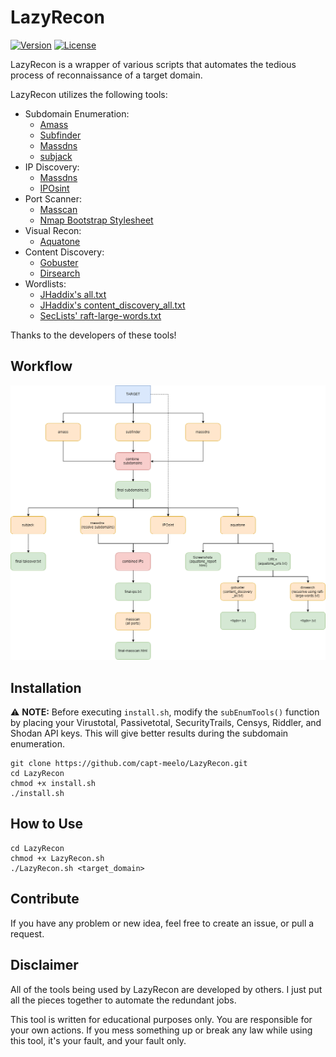 # LazyRecon
[![Version](https://img.shields.io/badge/Version-v1.0-green.svg)]()
[![License](https://img.shields.io/badge/License-MIT-red.svg)](https://github.com/capt-meelo/LazyRecon/blob/master/LICENSE)

LazyRecon is a wrapper of various scripts that automates the tedious process of reconnaissance of a target domain. 

LazyRecon utilizes the following tools:
- Subdomain Enumeration:
  - [Amass](https://github.com/OWASP/Amass)
  - [Subfinder](https://github.com/subfinder/subfinder)
  - [Massdns](https://github.com/blechschmidt/massdns)
  - [subjack](https://github.com/haccer/subjack)
- IP Discovery:
  - [Massdns](https://github.com/blechschmidt/massdns)
  - [IPOsint](https://github.com/j3ssie/IPOsint)
- Port Scanner:
  - [Masscan](https://github.com/robertdavidgraham/masscan)
  - [Nmap Bootstrap Stylesheet](https://github.com/honze-net/nmap-bootstrap-xsl/)
- Visual Recon:
  - [Aquatone](https://github.com/michenriksen/aquatone)
- Content Discovery:
  - [Gobuster](https://github.com/OJ/gobuster)
  - [Dirsearch](https://github.com/maurosoria/dirsearch)
- Wordlists:
  - [JHaddix's all.txt](https://gist.github.com/jhaddix/f64c97d0863a78454e44c2f7119c2a6a)
  - [JHaddix's content_discovery_all.txt](https://gist.github.com/jhaddix/b80ea67d85c13206125806f0828f4d10)
  - [SecLists' raft-large-words.txt](https://github.com/danielmiessler/SecLists/blob/master/Discovery/Web-Content/raft-large-words.txt)
  

Thanks to the developers of these tools!

## Workflow
![Flow](workflow.png)


## Installation
:warning: **NOTE:** Before executing `install.sh`, modify the `subEnumTools()` function by placing your Virustotal, Passivetotal, SecurityTrails, Censys, Riddler, and Shodan API keys. This will give better results during the subdomain enumeration.
```
git clone https://github.com/capt-meelo/LazyRecon.git
cd LazyRecon
chmod +x install.sh
./install.sh
```

## How to Use
```
cd LazyRecon
chmod +x LazyRecon.sh
./LazyRecon.sh <target_domain>
```

## Contribute

If you have any problem or new idea, feel free to create an issue, or pull a request.


## Disclaimer
All of the tools being used by LazyRecon are developed by others. I just put all the pieces together to automate the redundant jobs.

This tool is written for educational purposes only. You are responsible for your own actions. If you mess something up or break any law while using this tool, it's your fault, and your fault only.
